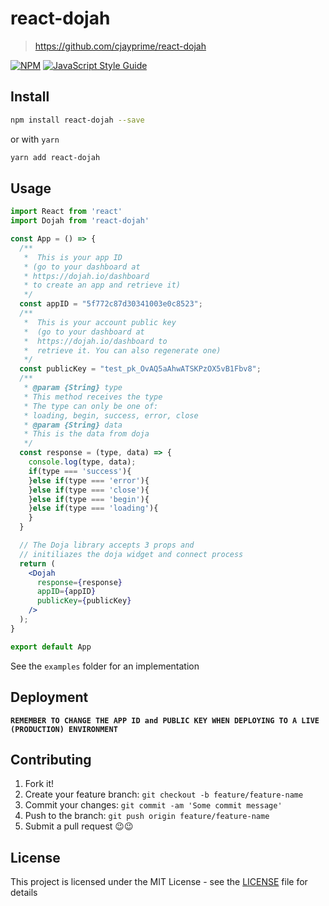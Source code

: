 # react-dojah

> https://github.com/cjayprime/react-dojah

[![NPM](https://img.shields.io/npm/v/react-dojah.svg)](https://www.npmjs.com/package/react-dojah) [![JavaScript Style Guide](https://img.shields.io/badge/code_style-standard-brightgreen.svg)](https://standardjs.com)


## Install

```sh
npm install react-dojah --save
```

or with `yarn`

```sh
yarn add react-dojah
```

## Usage

```jsx
import React from 'react'
import Dojah from 'react-dojah'

const App = () => {
  /**
   *  This is your app ID
   * (go to your dashboard at
   * https://dojah.io/dashboard
   * to create an app and retrieve it)
   */
  const appID = "5f772c87d30341003e0c8523";
  /**
   *  This is your account public key
   *  (go to your dashboard at
   *  https://dojah.io/dashboard to
   *  retrieve it. You can also regenerate one)
   */
  const publicKey = "test_pk_OvAQ5aAhwATSKPzOX5vB1Fbv8";
  /**
   * @param {String} type
   * This method receives the type
   * The type can only be one of:
   * loading, begin, success, error, close
   * @param {String} data
   * This is the data from doja
   */
  const response = (type, data) => {
    console.log(type, data);
    if(type === 'success'){
    }else if(type === 'error'){
    }else if(type === 'close'){
    }else if(type === 'begin'){
    }else if(type === 'loading'){
    }
  }

  // The Doja library accepts 3 props and
  // initiliazes the doja widget and connect process
  return (
    <Dojah
      response={response}
      appID={appID}
      publicKey={publicKey}
    />
  );
}

export default App

```

See the `examples` folder for an implementation

## Deployment

**`REMEMBER TO CHANGE THE APP ID and PUBLIC KEY WHEN DEPLOYING TO A LIVE (PRODUCTION) ENVIRONMENT`**

## Contributing

1. Fork it!
2. Create your feature branch: `git checkout -b feature/feature-name`
3. Commit your changes: `git commit -am 'Some commit message'`
4. Push to the branch: `git push origin feature/feature-name`
5. Submit a pull request 😉😉

## License

This project is licensed under the MIT License - see the [LICENSE](LICENSE) file for details
